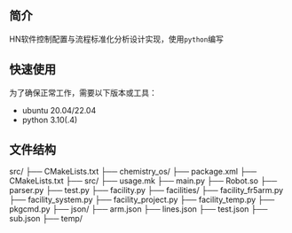## 简介

HN软件控制配置与流程标准化分析设计实现，使用`python`编写

## 快速使用

为了确保正常工作，需要以下版本或工具：

+ ubuntu 20.04/22.04
+ python 3.10(.4)


## 文件结构
src/
├── CMakeLists.txt
├── chemistry_os/
    ├── package.xml
    ├── CMakeLists.txt
    ├── src/
        ├── usage.mk
        ├── main.py
        ├── Robot.so
        ├── parser.py
        ├── test.py
        ├── facility.py
        ├── facilities/
            ├── facility_fr5arm.py
            ├── facility_system.py
            ├── facility_project.py
            ├── facility_temp.py
            ├── pkgcmd.py
            ├── json/
                ├── arm.json
                ├── lines.json
                ├── test.json
                ├── sub.json
        ├── temp/
